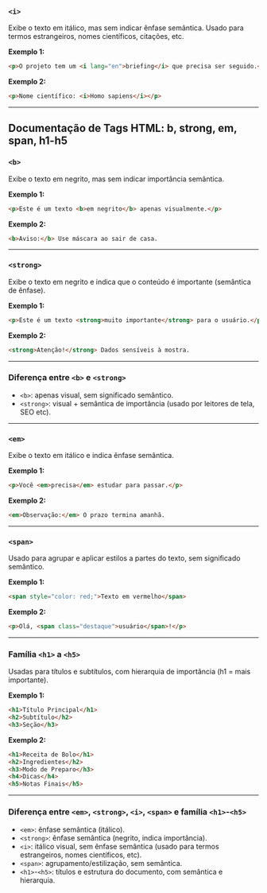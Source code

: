 ### `<i>`

Exibe o texto em itálico, mas sem indicar ênfase semântica. Usado para termos estrangeiros, nomes científicos, citações, etc.

**Exemplo 1:**

```html
<p>O projeto tem um <i lang="en">briefing</i> que precisa ser seguido.</p>
```

**Exemplo 2:**

```html
<p>Nome científico: <i>Homo sapiens</i></p>
```

---

## Documentação de Tags HTML: b, strong, em, span, h1-h5

### `<b>`

Exibe o texto em negrito, mas sem indicar importância semântica.

**Exemplo 1:**

```html
<p>Este é um texto <b>em negrito</b> apenas visualmente.</p>
```

**Exemplo 2:**

```html
<b>Aviso:</b> Use máscara ao sair de casa.
```

---

### `<strong>`

Exibe o texto em negrito e indica que o conteúdo é importante (semântica de ênfase).

**Exemplo 1:**

```html
<p>Este é um texto <strong>muito importante</strong> para o usuário.</p>
```

**Exemplo 2:**

```html
<strong>Atenção!</strong> Dados sensíveis à mostra.
```

---

### Diferença entre `<b>` e `<strong>`

- `<b>`: apenas visual, sem significado semântico.
- `<strong>`: visual + semântica de importância (usado por leitores de tela, SEO etc).

---

### `<em>`

Exibe o texto em itálico e indica ênfase semântica.

**Exemplo 1:**

```html
<p>Você <em>precisa</em> estudar para passar.</p>
```

**Exemplo 2:**

```html
<em>Observação:</em> O prazo termina amanhã.
```

---

### `<span>`

Usado para agrupar e aplicar estilos a partes do texto, sem significado semântico.

**Exemplo 1:**

```html
<span style="color: red;">Texto em vermelho</span>
```

**Exemplo 2:**

```html
<p>Olá, <span class="destaque">usuário</span>!</p>
```

---

### Família `<h1>` a `<h5>`

Usadas para títulos e subtítulos, com hierarquia de importância (h1 = mais importante).

**Exemplo 1:**

```html
<h1>Título Principal</h1>
<h2>Subtítulo</h2>
<h3>Seção</h3>
```

**Exemplo 2:**

```html
<h1>Receita de Bolo</h1>
<h2>Ingredientes</h2>
<h3>Modo de Preparo</h3>
<h4>Dicas</h4>
<h5>Notas Finais</h5>
```

---

### Diferença entre `<em>`, `<strong>`, `<i>`, `<span>` e família `<h1>`-`<h5>`

- `<em>`: ênfase semântica (itálico).
- `<strong>`: ênfase semântica (negrito, indica importância).
- `<i>`: itálico visual, sem ênfase semântica (usado para termos estrangeiros, nomes científicos, etc).
- `<span>`: agrupamento/estilização, sem semântica.
- `<h1>`-`<h5>`: títulos e estrutura do documento, com semântica e hierarquia.
